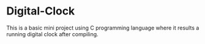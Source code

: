 # Digital-Clock
This is a basic mini project using C programming language where it results a running digital clock after compiling.
